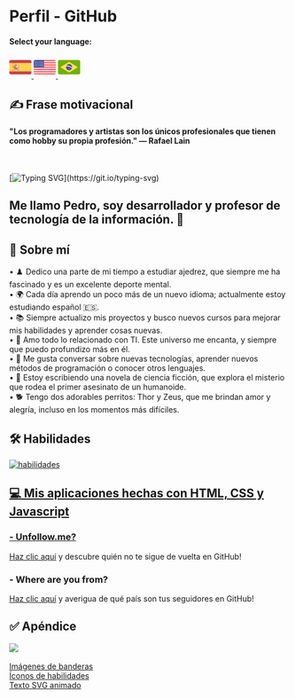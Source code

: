 # Perfil - GitHub

#### Select your language:

<a href="README.es.md">
    <img src="espanha.png" alt="Bandera de España" style="width: 40px;">
</a>
<a href="README.en.md">
    <img src="estadosunidos.png" alt="Bandera de Estados Unidos" style="width: 40px;">
</a>
<a href="README.md">
    <img src="brasil.png" alt="Bandera de Brasil" style="width: 40px;">
</a>


## ✍️ Frase motivacional
<div>
    <h4>"Los programadores y artistas son los únicos profesionales que tienen como hobby su propia profesión." — Rafael Lain</h4><br>
</div>

[![Typing SVG](https://readme-typing-svg.demolab.com?font=Fira+Code&size=35&pause=1000&color=D3D3D3&width=435&lines=Hola%2C+Bienvenido!!!)](https://git.io/typing-svg)
## Me llamo Pedro, soy desarrollador y profesor de tecnología de la información. 🖖


## 🚀 Sobre mí


• ♟️ Dedico una parte de mi tiempo a estudiar ajedrez, que siempre me ha fascinado y es un excelente deporte mental. <br> 
• 🌍 Cada día aprendo un poco más de un nuevo idioma; actualmente estoy estudiando español 🇪🇸. <br>
• 📚 Siempre actualizo mis proyectos y busco nuevos cursos para mejorar mis habilidades y aprender cosas nuevas.<br> 
• 💖 Amo todo lo relacionado con TI. Este universo me encanta, y siempre que puedo profundizo más en él. <br>
• 💬 Me gusta conversar sobre nuevas tecnologías, aprender nuevos métodos de programación o conocer otros lenguajes. <br>
• 📖 Estoy escribiendo una novela de ciencia ficción, que explora el misterio que rodea el primer asesinato de un humanoide. <br>
• 🐕 Tengo dos adorables perritos: Thor y Zeus, que me brindan amor y alegría, incluso en los momentos más difíciles. <br>


## 🛠 Habilidades
<a href="https://skillicons.dev"> <img src="https://skillicons.dev/icons?i=py,js,php,java,c,vue,react,laravel,jquery,bootstrap,sass,mysql,sqlite,git,github,vscode,postman,cypress,html,css,nodejs,npm" alt="habilidades"/>


## 💻 Mis aplicaciones hechas con HTML, CSS y Javascript
### - Unfollow.me?
[Haz clic aquí](https://pedrordcampos.github.io/unfollowme/) y descubre quién no te sigue de vuelta en GitHub! 

### - Where are you from?
[Haz clic aquí](https://pedrordcampos.github.io/whereareyoufrom/) y averigua de qué país son tus seguidores en GitHub!

## ✅ Apéndice

[![](https://visitcount.itsvg.in/api?id=pedrordcampos&label=Visitantes&color=0&icon=4&pretty=false)](https://visitcount.itsvg.in)

[Imágenes de banderas](https://br.freepik.com)<br>
[Íconos de habilidades](https://skillicons.dev)<br>
[Texto SVG animado](https://readme-typing-svg.demolab.com/demo/)
